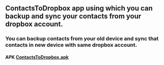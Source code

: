 ## ContactsToDropbox app using which you can backup and sync your contacts from your dropbox account.
### You can backup contacts from your old device and sync that contacts in new device with same dropbox account.
#### APK [ContactsToDropbox.apk](https://github.com/shivamsoni18/ImgSplash_Image-collection/blob/master/files/ImgSplash_v1.apk?raw=true)
